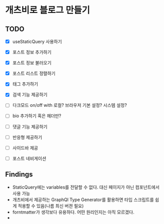 # 개츠비로 블로그 만들기

## TODO

- [x] useStaticQuery 사용하기
- [x] 포스트 정보 추가하기
- [x] 포스트 정보 불러오기
- [x] 포스트 리스트 정렬하기
- [x] 태그 추가하기
- [x] 검색 기능 제공하기
- [ ] 다크모드 on/off with 로컬? 브라우저 기본 설정? 시스템 설정?
- [ ] bio 추가하기 혹은 헤더만?
- [ ] 댓글 기능 제공하기 
- [ ] 반응형 제공하기 
- [ ] 사이드바 제공
- [ ] 포스트 네비게이션


## Findings

- StaticQuery에는 variables를 전달할 수 없다. 대신 페이지가 아닌 컴포넌트에서 사용 가능
- 개츠비에서 제공하는 GraphQl Type Generator를 활용하면 타입 스크립트를 쉽게 적용할 수 있음(나름 최신 버젼 필요)
- forntmatter가 생각보다 유용하다. 어떤 원리인지는 아직 모르겠다.
- 
